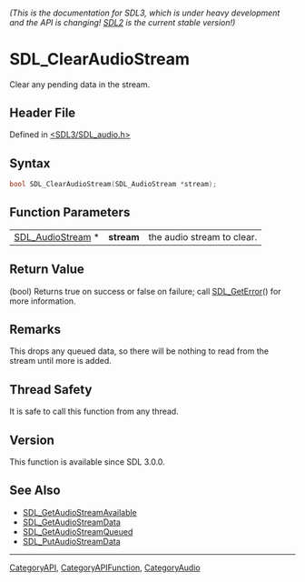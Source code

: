 ###### (This is the documentation for SDL3, which is under heavy development and the API is changing! [SDL2](https://wiki.libsdl.org/SDL2/) is the current stable version!)
# SDL_ClearAudioStream

Clear any pending data in the stream.

## Header File

Defined in [<SDL3/SDL_audio.h>](https://github.com/libsdl-org/SDL/blob/main/include/SDL3/SDL_audio.h)

## Syntax

```c
bool SDL_ClearAudioStream(SDL_AudioStream *stream);
```

## Function Parameters

|                                      |            |                            |
| ------------------------------------ | ---------- | -------------------------- |
| [SDL_AudioStream](SDL_AudioStream) * | **stream** | the audio stream to clear. |

## Return Value

(bool) Returns true on success or false on failure; call
[SDL_GetError](SDL_GetError)() for more information.

## Remarks

This drops any queued data, so there will be nothing to read from the
stream until more is added.

## Thread Safety

It is safe to call this function from any thread.

## Version

This function is available since SDL 3.0.0.

## See Also

- [SDL_GetAudioStreamAvailable](SDL_GetAudioStreamAvailable)
- [SDL_GetAudioStreamData](SDL_GetAudioStreamData)
- [SDL_GetAudioStreamQueued](SDL_GetAudioStreamQueued)
- [SDL_PutAudioStreamData](SDL_PutAudioStreamData)

----
[CategoryAPI](CategoryAPI), [CategoryAPIFunction](CategoryAPIFunction), [CategoryAudio](CategoryAudio)

